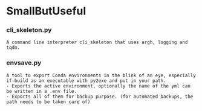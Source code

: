 # SmallButUseful


### cli_skeleton.py

    A command line interpreter cli_skeleton that uses argh, logging and tqdm.
	
### envsave.py
	
	A tool to export Conda environments in the blink of an eye, especially if-build as an executable with py2exe and put in your path.
	- Exports the active environment, optionally the name of the yml can be written in a .env file.
	- Exports all of them for backup purpose. (for automated backups, the path needs to be taken care of)
	

	
